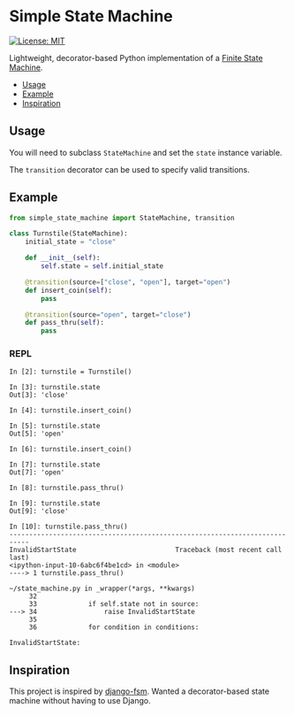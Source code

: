 # Simple State Machine

[![License: MIT](https://img.shields.io/badge/License-MIT-yellow.svg)](https://opensource.org/licenses/MIT)

Lightweight, decorator-based Python implementation of a [Finite State Machine](https://en.wikipedia.org/wiki/Finite-state_machine).

<!-- TOC -->

- [Usage](#usage)
- [Example](#example)
- [Inspiration](#inspiration)

<!-- /TOC -->

## Usage

You will need to subclass `StateMachine` and set the `state` instance variable.

The `transition` decorator can be used to specify valid transitions.

## Example

```python
from simple_state_machine import StateMachine, transition

class Turnstile(StateMachine):
    initial_state = "close"

    def __init__(self):
        self.state = self.initial_state

    @transition(source=["close", "open"], target="open")
    def insert_coin(self):
        pass

    @transition(source="open", target="close")
    def pass_thru(self):
        pass
```

### REPL

```console
In [2]: turnstile = Turnstile()

In [3]: turnstile.state
Out[3]: 'close'

In [4]: turnstile.insert_coin()

In [5]: turnstile.state
Out[5]: 'open'

In [6]: turnstile.insert_coin()

In [7]: turnstile.state
Out[7]: 'open'

In [8]: turnstile.pass_thru()

In [9]: turnstile.state
Out[9]: 'close'

In [10]: turnstile.pass_thru()
---------------------------------------------------------------------------
InvalidStartState                         Traceback (most recent call last)
<ipython-input-10-6abc6f4be1cd> in <module>
----> 1 turnstile.pass_thru()

~/state_machine.py in _wrapper(*args, **kwargs)
     32
     33             if self.state not in source:
---> 34                 raise InvalidStartState
     35
     36             for condition in conditions:

InvalidStartState:
```

## Inspiration

This project is inspired by [django-fsm](https://github.com/viewflow/django-fsm/). Wanted a decorator-based state machine without having to use Django.
